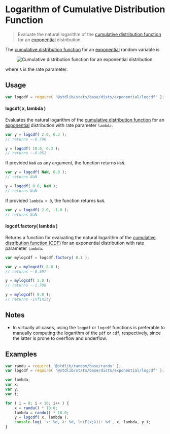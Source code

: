 <!--

@license Apache-2.0

Copyright (c) 2018 The Stdlib Authors.

Licensed under the Apache License, Version 2.0 (the "License");
you may not use this file except in compliance with the License.
You may obtain a copy of the License at

   http://www.apache.org/licenses/LICENSE-2.0

Unless required by applicable law or agreed to in writing, software
distributed under the License is distributed on an "AS IS" BASIS,
WITHOUT WARRANTIES OR CONDITIONS OF ANY KIND, either express or implied.
See the License for the specific language governing permissions and
limitations under the License.

-->

# Logarithm of Cumulative Distribution Function

> Evaluate the natural logarithm of the [cumulative distribution function][cdf] for an [exponential][exponential-distribution] distribution.

<section class="intro">

The [cumulative distribution function][cdf] for an [exponential][exponential-distribution] random variable is

<!-- <equation class="equation" label="eq:exponential_cdf" align="center" raw="F(x;\lambda) = \begin{cases} 1-e^{-\lambda x} & x \ge 0 \\ 0 & x < 0 \end{cases}" alt="Cumulative distribution function for an exponential distribution."> -->

<div class="equation" align="center" data-raw-text="F(x;\lambda) = \begin{cases} 1-e^{-\lambda x} &amp; x \ge 0 \\ 0 &amp; x &lt; 0 \end{cases}" data-equation="eq:exponential_cdf">
    <img src="https://cdn.rawgit.com/stdlib-js/stdlib/7e0a95722efd9c771b129597380c63dc6715508b/lib/node_modules/@stdlib/stats/base/dists/exponential/logcdf/docs/img/equation_exponential_cdf.svg" alt="Cumulative distribution function for an exponential distribution.">
    <br>
</div>

<!-- </equation> -->

where `λ` is the rate parameter.

</section>

<!-- /.intro -->

<section class="usage">

## Usage

```javascript
var logcdf = require( '@stdlib/stats/base/dists/exponential/logcdf' );
```

#### logcdf( x, lambda )

Evaluates the natural logarithm of the [cumulative distribution function][cdf] for an [exponential][exponential-distribution] distribution with rate parameter `lambda`.

```javascript
var y = logcdf( 2.0, 0.3 );
// returns ~-0.796

y = logcdf( 10.0, 0.3 );
// returns ~-0.051
```

If provided `NaN` as any argument, the function returns `NaN`.

```javascript
var y = logcdf( NaN, 0.0 );
// returns NaN

y = logcdf( 0.0, NaN );
// returns NaN
```

If provided `lambda < 0`, the function returns `NaN`.

```javascript
var y = logcdf( 2.0, -1.0 );
// returns NaN
```

#### logcdf.factory( lambda )

Returns a function for evaluating the natural logarithm of the [cumulative distribution function (CDF)][cdf] for an exponential distribution with rate parameter `lambda`.

```javascript
var mylogcdf = logcdf.factory( 0.1 );

var y = mylogcdf( 8.0 );
// returns ~-0.597

y = mylogcdf( 2.0 );
// returns ~-1.708

y = mylogcdf( 0.0 );
// returns -Infinity
```

</section>

<!-- /.usage -->

<section class="notes">

## Notes

-   In virtually all cases, using the `logpdf` or `logcdf` functions is preferable to manually computing the logarithm of the `pdf` or `cdf`, respectively, since the latter is prone to overflow and underflow.

</section>

<!-- /.notes -->

<section class="examples">

## Examples

<!-- eslint no-undef: "error" -->

```javascript
var randu = require( '@stdlib/random/base/randu' );
var logcdf = require( '@stdlib/stats/base/dists/exponential/logcdf' );

var lambda;
var x;
var y;
var i;

for ( i = 0; i < 10; i++ ) {
    x = randu() * 10.0;
    lambda = randu() * 10.0;
    y = logcdf( x, lambda );
    console.log( 'x: %d, λ: %d, ln(F(x;λ)): %d', x, lambda, y );
}
```

</section>

<!-- /.examples -->

<section class="links">

[cdf]: https://en.wikipedia.org/wiki/Cumulative_distribution_function

[exponential-distribution]: https://en.wikipedia.org/wiki/Exponential_distribution

</section>

<!-- /.links -->
